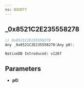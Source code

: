 ```yaml
---
ns: BOUNTY
---
```

## _0x8521C2E235558278

```c
// 0x8521C2E235558278
Any _0x8521C2E235558278(Any p0);
```

```
NativeDB Introduced: v1207
```

## Parameters
* **p0**:
